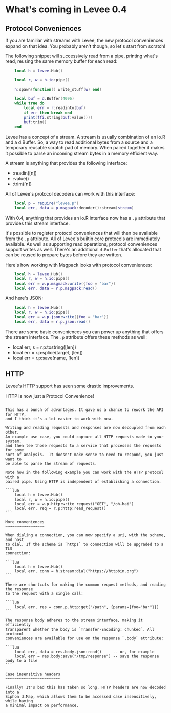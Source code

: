 What's coming in Levee 0.4
==========================

Protocol Conveniences
---------------------

If you are familiar with streams with Levee, the new protocol conveniences
expand on that idea. You probably aren't though, so let's start from scratch!

The following snippet will successively read from a pipe, printing what's read,
reusing the same memory buffer for each read:

```lua
    local h = levee.Hub()

    local r, w = h.io:pipe()

    h:spawn(function() write_stuff(w) end)

    local buf = d.Buffer(4096)
    while true do
        local err = r:readinto(buf)
        if err then break end
        print(ffi.string(buf:value()))
        buf:trim()
    end
```

Levee has a concept of a stream. A stream is usually combination of an io.R
and a d.Buffer. So, a way to read additional bytes from a source and a
temporary reusable scratch pad of memory. When paired together it makes it
possible to parse an incoming stream bytes in a memory efficient way.

A stream is anything that provides the following interface:

- :readin([n])
- :value()
- :trim([n])

All of Levee's protocol decoders can work with this interface:

```lua
    local p = require("levee.p")
    local err, data = p.msgpack:decoder():stream(stream)
```

With 0.4, anything that provides an io.R interface now has a `.p` attribute
that provides this stream interface.

It's possible to register protocol conveniences that will then be available
from the `.p` attribute. All of Levee's builtin core protocols are immediately
available. As well as supporting read operations, protocol conveniences support
writes as well. There's an additional `d.Buffer` that's allocated that can be
reused to prepare bytes before they are written.

Here's how working with Msgpack looks with protocol conveniences:

```lua
    local h = levee.Hub()
    local r, w = h.io:pipe()
    local err = w.p.msgmack:write({foo = "bar"})
    local err, data = r.p.msgpack:read()
```

And here's JSON:

```lua
    local h = levee.Hub()
    local r, w = h.io:pipe()
    local err = w.p.json:write({foo = "bar"})
    local err, data = r.p.json:read()
```

There are some basic conveniences you can power up anything that offers the
stream interface. The `.p` attribute offers these methods as well:

- local err, s = r.p:tostring([len])
- local err = r.p:splice(target, [len])
- local err = r.p:save(name, [len])


HTTP
----

Levee's HTTP support has seen some drastic improvements.


HTTP is now just a Protocol Convenience!
~~~~~~~~~~~~~~~~~~~~~~~~~~~~~~~~~~~~~~~~

This has a bunch of advantages. It gave us a chance to rework the API for HTTP,
and I think it's a lot easier to work with now.

Writing and reading requests and responses are now decoupled from each other.
An example use case, you could capture all HTTP requests made to your system,
and then tee those requests to a service that processes the requests for some
sort of analysis.  It doesn't make sense to need to respond, you just want to
be able to parse the stream of requests.

Note how in the following example you can work with the HTTP protocol with a
paired pipe. Using HTTP is independent of establishing a connection.

```lua
    local h = levee.Hub()
    local r, w = h.io:pipe()
    local err = w.p.http:write_request("GET", "/oh-hai")
    local err, req = r.p:http:read_request()
```

More conveniences
~~~~~~~~~~~~~~~~~

When dialing a connection, you can now specify a uri, with the scheme, and host
to dial. If the scheme is `https` to connection will be upgraded to a TLS
connection:

```lua
    local h = levee.Hub()
    local err, conn = h.stream:dial("https://httpbin.org")
```

There are shortcuts for making the common request methods, and reading the response
to the request with a single call:

```lua
    local err, res = conn.p.http:get("/path", {params={foo="bar"}})
```

The response body adheres to the stream interface, making it efficiently
transparent whether the body is `Transfer-Encoding: chunked`. All protocol
conveniences are available for use on the response `.body` attribute:

```lua
    local err, data = res.body.json:read()     -- or, for example
    local err = res.body:save("/tmp/response") -- save the response body to a file
```

Case insensitive headers
~~~~~~~~~~~~~~~~~~~~~~~~

Finally! It's bad this has taken so long. HTTP headers are now decoded into a
Siphon d.Map, which allows them to be accessed case insensitively, while having
a minimal impact on performance.
